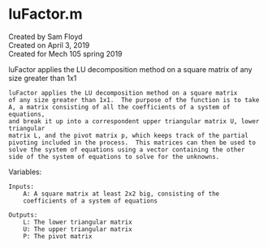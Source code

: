 # luFactor.m

Created by Sam Floyd\
Created on April 3, 2019\
Created for Mech 105 spring 2019

luFactor applies the LU decomposition method on a square matrix of any size greater than 1x1

    luFactor applies the LU decomposition method on a square matrix
    of any size greater than 1x1.  The purpose of the function is to take
    A, a matrix consisting of all the coefficients of a system of equations,
    and break it up into a correspondent upper triangular matrix U, lower triangular
    matrix L, and the pivot matrix p, which keeps track of the partial
    pivoting included in the process.  This matrices can then be used to
    solve the system of equations using a vector containing the other
    side of the system of equations to solve for the unknowns.

Variables:

    Inputs:
        A: A square matrix at least 2x2 big, consisting of the
        coefficients of a system of equations
        
    Outputs:
        L: The lower triangular matrix
        U: The upper triangular matrix
        P: The pivot matrix
 
